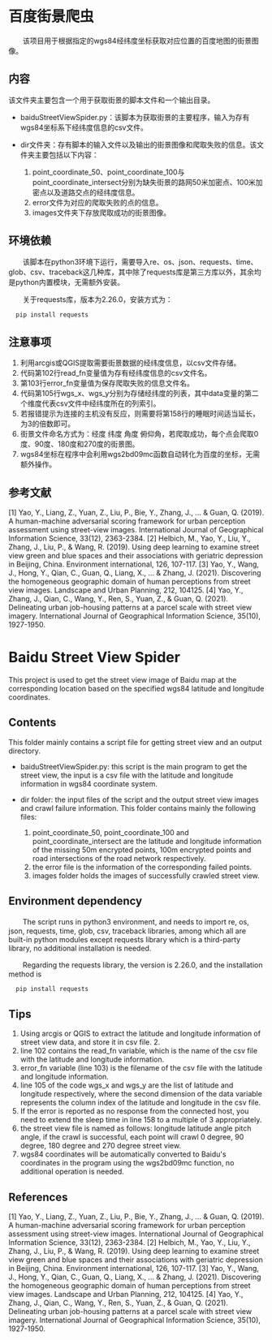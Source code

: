 # 百度街景爬虫

　　该项目用于根据指定的wgs84经纬度坐标获取对应位置的百度地图的街景图像。

## 内容

该文件夹主要包含一个用于获取街景的脚本文件和一个输出目录。

+ baiduStreetViewSpider.py：该脚本为获取街景的主要程序，输入为存有wgs84坐标系下经纬度信息的csv文件。

+ dir文件夹：存有脚本的输入文件以及输出的街景图像和爬取失败的信息。该文件夹主要包括以下内容：
  1. point_coordinate_50、point_coordinate_100与point_coordinate_intersect分别为缺失街景的路网50米加密点、100米加密点以及道路交点的经纬度信息。
  2. error文件为对应的爬取失败的点的信息。
  3. images文件夹下存放爬取成功的街景图像。

## 环境依赖

　　该脚本在python3环境下运行，需要导入re、os、json、requests、time、glob、csv、traceback这几种库，其中除了requests库是第三方库以外，其余均是python内置模块，无需额外安装。

　　关于requests库，版本为2.26.0，安装方式为：

``` python
  pip install requests
```

## 注意事项

1. 利用arcgis或QGIS提取需要街景数据的经纬度信息，以csv文件存储。
2. 代码第102行read_fn变量值为存有经纬度信息的csv文件名。
3. 第103行error_fn变量值为保存爬取失败的信息文件名。
4. 代码第105行wgs_x、wgs_y分别为存储经纬度的列表，其中data变量的第二个维度代表csv文件中经纬度所在的列索引。
5. 若报错提示为连接的主机没有反应，则需要将第158行的睡眠时间适当延长，为3的倍数即可。
6. 街景文件命名方式为：经度 纬度 角度 俯仰角，若爬取成功，每个点会爬取0度、90度、180度和270度的街景图。
7. wgs84坐标在程序中会利用wgs2bd09mc函数自动转化为百度的坐标，无需额外操作。

## 参考文献
[1] Yao, Y., Liang, Z., Yuan, Z., Liu, P., Bie, Y., Zhang, J., ... & Guan, Q. (2019). A human-machine adversarial scoring framework for urban perception assessment using street-view images. International Journal of Geographical Information Science, 33(12), 2363-2384.
[2] Helbich, M., Yao, Y., Liu, Y., Zhang, J., Liu, P., & Wang, R. (2019). Using deep learning to examine street view green and blue spaces and their associations with geriatric depression in Beijing, China. Environment international, 126, 107-117.
[3] Yao, Y., Wang, J., Hong, Y., Qian, C., Guan, Q., Liang, X., ... & Zhang, J. (2021). Discovering the homogeneous geographic domain of human perceptions from street view images. Landscape and Urban Planning, 212, 104125.
[4] Yao, Y., Zhang, J., Qian, C., Wang, Y., Ren, S., Yuan, Z., & Guan, Q. (2021). Delineating urban job-housing patterns at a parcel scale with street view imagery. International Journal of Geographical Information Science, 35(10), 1927-1950.




# Baidu Street View Spider

This project is used to get the street view image of Baidu map at the corresponding location based on the specified wgs84 latitude and longitude coordinates.

## Contents

This folder mainly contains a script file for getting street view and an output directory.

+ baiduStreetViewSpider.py: this script is the main program to get the street view, the input is a csv file with the latitude and longitude information in wgs84 coordinate system.

+ dir folder: the input files of the script and the output street view images and crawl failure information. This folder contains mainly the following files:
  1. point_coordinate_50, point_coordinate_100 and point_coordinate_intersect are the latitude and longitude information of the missing 50m encrypted points, 100m encrypted points and road intersections of the road network respectively.
  2. the error file is the information of the corresponding failed points.
  3. images folder holds the images of successfully crawled street view.

## Environment dependency

　　The script runs in python3 environment, and needs to import re, os, json, requests, time, glob, csv, traceback libraries, among which all are built-in python modules except requests library which is a third-party library, no additional installation is needed.

　　Regarding the requests library, the version is 2.26.0, and the installation method is

``` python
  pip install requests
```

## Tips

1. Using arcgis or QGIS to extract the latitude and longitude information of street view data, and store it in csv file. 2.
2. line 102 contains the read_fn variable, which is the name of the csv file with the latitude and longitude information.  
3. error_fn variable (line 103) is the filename of the csv file with the latitude and longitude information.
4. line 105 of the code wgs_x and wgs_y are the list of latitude and longitude respectively, where the second dimension of the data variable represents the column index of the latitude and longitude in the csv file.
5. If the error is reported as no response from the connected host, you need to extend the sleep time in line 158 to a multiple of 3 appropriately.
6. the street view file is named as follows: longitude latitude angle pitch angle, if the crawl is successful, each point will crawl 0 degree, 90 degree, 180 degree and 270 degree street view.
7. wgs84 coordinates will be automatically converted to Baidu's coordinates in the program using the wgs2bd09mc function, no additional operation is needed.

## References
[1] Yao, Y., Liang, Z., Yuan, Z., Liu, P., Bie, Y., Zhang, J., ... & Guan, Q. (2019). A human-machine adversarial scoring framework for urban perception assessment using street-view images. International Journal of Geographical Information Science, 33(12), 2363-2384.
[2] Helbich, M., Yao, Y., Liu, Y., Zhang, J., Liu, P., & Wang, R. (2019). Using deep learning to examine street view green and blue spaces and their associations with geriatric depression in Beijing, China. Environment international, 126, 107-117.
[3] Yao, Y., Wang, J., Hong, Y., Qian, C., Guan, Q., Liang, X., ... & Zhang, J. (2021). Discovering the homogeneous geographic domain of human perceptions from street view images. Landscape and Urban Planning, 212, 104125.
[4] Yao, Y., Zhang, J., Qian, C., Wang, Y., Ren, S., Yuan, Z., & Guan, Q. (2021). Delineating urban job-housing patterns at a parcel scale with street view imagery. International Journal of Geographical Information Science, 35(10), 1927-1950.
